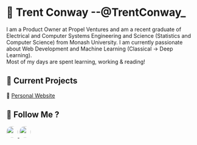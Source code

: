 # 👋 Trent Conway --@TrentConway_

I am a Product Owner at Propel Ventures and am a recent graduate of Electrical and Computer Systems Engineering and Science (Statistics and Computer Science) from Monash University. I am currently passionate about Web Development and Machine Learning (Classical -> Deep Learning).   
Most of my days are spent learning, working & reading!

## 🎒 Current Projects
  🌱   [Personal Website](https://github.com/TrentConway/Website)   

## 💬 Follow Me ?

<a href="https://twitter.com/TrentConway_">
    <img style=" border-radius: 50%;" height="30" src="https://github.com/stephenajulu/WaylonWalker/blob/main/icon/twitter.png?raw=true">
</a>
<a href="https://www.linkedin.com/in/trent-conway-090903123/">
    <img style=" border-radius: 50%;" height="30" src="https://github.com/stephenajulu/WaylonWalker/blob/main/icon/linkedin.png?raw=true">
</a>
